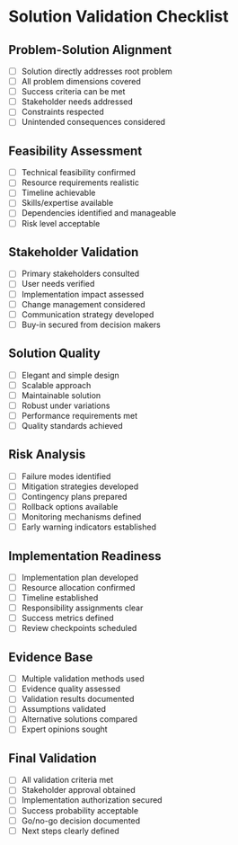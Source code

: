 # Solution Validation Checklist

## Problem-Solution Alignment
- [ ] Solution directly addresses root problem
- [ ] All problem dimensions covered
- [ ] Success criteria can be met
- [ ] Stakeholder needs addressed
- [ ] Constraints respected
- [ ] Unintended consequences considered

## Feasibility Assessment
- [ ] Technical feasibility confirmed
- [ ] Resource requirements realistic
- [ ] Timeline achievable
- [ ] Skills/expertise available
- [ ] Dependencies identified and manageable
- [ ] Risk level acceptable

## Stakeholder Validation
- [ ] Primary stakeholders consulted
- [ ] User needs verified
- [ ] Implementation impact assessed
- [ ] Change management considered
- [ ] Communication strategy developed
- [ ] Buy-in secured from decision makers

## Solution Quality
- [ ] Elegant and simple design
- [ ] Scalable approach
- [ ] Maintainable solution
- [ ] Robust under variations
- [ ] Performance requirements met
- [ ] Quality standards achieved

## Risk Analysis
- [ ] Failure modes identified
- [ ] Mitigation strategies developed
- [ ] Contingency plans prepared
- [ ] Rollback options available
- [ ] Monitoring mechanisms defined
- [ ] Early warning indicators established

## Implementation Readiness
- [ ] Implementation plan developed
- [ ] Resource allocation confirmed
- [ ] Timeline established
- [ ] Responsibility assignments clear
- [ ] Success metrics defined
- [ ] Review checkpoints scheduled

## Evidence Base
- [ ] Multiple validation methods used
- [ ] Evidence quality assessed
- [ ] Validation results documented
- [ ] Assumptions validated
- [ ] Alternative solutions compared
- [ ] Expert opinions sought

## Final Validation
- [ ] All validation criteria met
- [ ] Stakeholder approval obtained
- [ ] Implementation authorization secured
- [ ] Success probability acceptable
- [ ] Go/no-go decision documented
- [ ] Next steps clearly defined